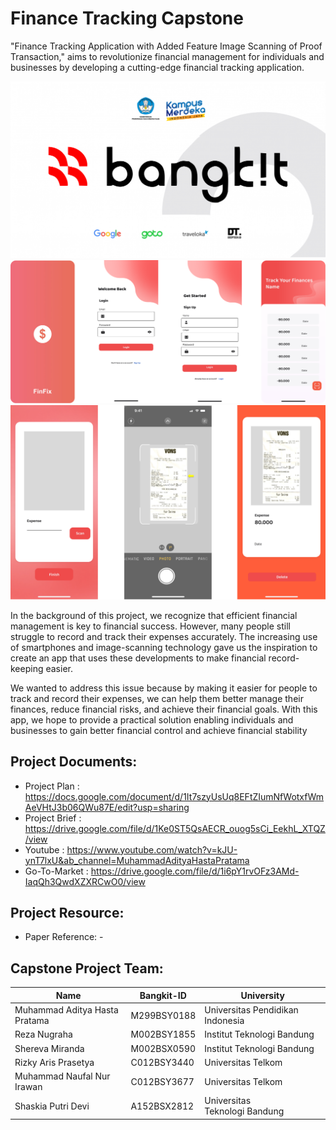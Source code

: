 # Finance Tracking Capstone
 "Finance Tracking Application with Added Feature Image Scanning of Proof Transaction," aims to revolutionize financial management for individuals and businesses by developing a cutting-edge financial tracking application.

<p align="center">
    <img src='/img/logo_bangkit.png'>
 <img src='/img/tampilan1.png'>
 <img src='/img/tampilan2.png'>
</p>

In the background of this project, we recognize that efficient financial management is key to financial success. However, many people still struggle to record and track their expenses accurately. The increasing use of smartphones and image-scanning technology gave us the inspiration to create an app that uses these developments to make financial record-keeping easier.

We wanted to address this issue because by making it easier for people to track and record their expenses, we can help them better manage their finances, reduce financial risks, and achieve their financial goals. With this app, we hope to provide a practical solution enabling individuals and businesses to gain better financial control and achieve financial stability

## Project Documents:
- Project Plan : https://docs.google.com/document/d/1It7szyUsUq8EFtZIumNfWotxfWmAeVHtJ3b06QWu87E/edit?usp=sharing
- Project Brief : https://drive.google.com/file/d/1Ke0ST5QsAECR_ouog5sCi_EekhL_XTQZ/view
- Youtube : https://www.youtube.com/watch?v=kJU-ynT7lxU&ab_channel=MuhammadAdityaHastaPratama
- Go-To-Market : https://drive.google.com/file/d/1i6pY1rvOFz3AMd-IaqQh3QwdXZXRCwO0/view

## Project Resource: 
- Paper Reference: -

## Capstone Project Team: 
| Name | Bangkit-ID | University|
| ------ | ------ | ------ | 
| Muhammad Aditya Hasta Pratama | M299BSY0188  | Universitas Pendidikan Indonesia |
| Reza Nugraha | M002BSY1855  | Institut Teknologi Bandung |
| Shereva Miranda | M002BSX0590  | Institut Teknologi Bandung |
| Rizky Aris Prasetya | C012BSY3440 | Universitas Telkom |
| Muhammad Naufal Nur Irawan | C012BSY3677 | Universitas Telkom |
| Shaskia Putri Devi  | A152BSX2812 | Universitas Teknologi Bandung |

